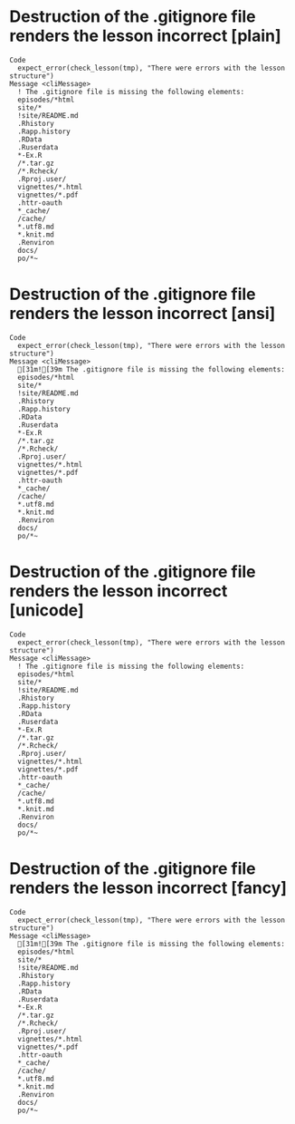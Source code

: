# Destruction of the .gitignore file renders the lesson incorrect [plain]

    Code
      expect_error(check_lesson(tmp), "There were errors with the lesson structure")
    Message <cliMessage>
      ! The .gitignore file is missing the following elements:
      episodes/*html
      site/*
      !site/README.md
      .Rhistory
      .Rapp.history
      .RData
      .Ruserdata
      *-Ex.R
      /*.tar.gz
      /*.Rcheck/
      .Rproj.user/
      vignettes/*.html
      vignettes/*.pdf
      .httr-oauth
      *_cache/
      /cache/
      *.utf8.md
      *.knit.md
      .Renviron
      docs/
      po/*~

# Destruction of the .gitignore file renders the lesson incorrect [ansi]

    Code
      expect_error(check_lesson(tmp), "There were errors with the lesson structure")
    Message <cliMessage>
      [31m![39m The .gitignore file is missing the following elements:
      episodes/*html
      site/*
      !site/README.md
      .Rhistory
      .Rapp.history
      .RData
      .Ruserdata
      *-Ex.R
      /*.tar.gz
      /*.Rcheck/
      .Rproj.user/
      vignettes/*.html
      vignettes/*.pdf
      .httr-oauth
      *_cache/
      /cache/
      *.utf8.md
      *.knit.md
      .Renviron
      docs/
      po/*~

# Destruction of the .gitignore file renders the lesson incorrect [unicode]

    Code
      expect_error(check_lesson(tmp), "There were errors with the lesson structure")
    Message <cliMessage>
      ! The .gitignore file is missing the following elements:
      episodes/*html
      site/*
      !site/README.md
      .Rhistory
      .Rapp.history
      .RData
      .Ruserdata
      *-Ex.R
      /*.tar.gz
      /*.Rcheck/
      .Rproj.user/
      vignettes/*.html
      vignettes/*.pdf
      .httr-oauth
      *_cache/
      /cache/
      *.utf8.md
      *.knit.md
      .Renviron
      docs/
      po/*~

# Destruction of the .gitignore file renders the lesson incorrect [fancy]

    Code
      expect_error(check_lesson(tmp), "There were errors with the lesson structure")
    Message <cliMessage>
      [31m![39m The .gitignore file is missing the following elements:
      episodes/*html
      site/*
      !site/README.md
      .Rhistory
      .Rapp.history
      .RData
      .Ruserdata
      *-Ex.R
      /*.tar.gz
      /*.Rcheck/
      .Rproj.user/
      vignettes/*.html
      vignettes/*.pdf
      .httr-oauth
      *_cache/
      /cache/
      *.utf8.md
      *.knit.md
      .Renviron
      docs/
      po/*~

